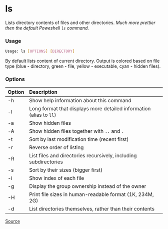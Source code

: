 # ls
Lists directory contents of files and other directories. *Much more prettier then the default Poweshell `ls` command.*

### Usage
```bash
Usage: ls [OPTIONS] [DIRECTORY]
```
By default lists content of current directory. Output is colored based on file type (blue - directory, green - file, yellow - executable, cyan - hidden files).

### Options
| Option | Description |
| :----- | :-----------|
| -h     | Show help information about this command
| -l	 | Long format that displays more detailed information (alias to `ll`)
| -a	 | Show hidden files
| -A     | Show hidden files together with `..` and `.`
| -t	 | Sort by last modification time (recent first)
| -r	 | Reverse order of listing
| -R	 | List files and directories recursively, including subdirectories
| -s	 | Sort by their sizes (bigger first)
| -i	 | Show index of each file
| -g	 | Display the group ownership instead of the owner
| -H	 | Print file sizes in human-readable format (1K, 234M, 2G)
| -d	 | List directories themselves, rather than their contents

[Source](https://www.geeksforgeeks.org/ls-command-in-linux/)